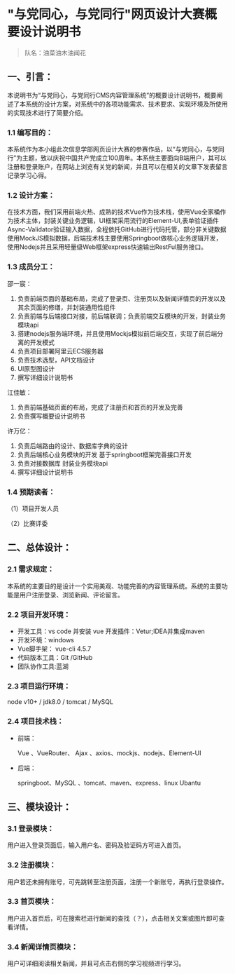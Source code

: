 # "与党同心，与党同行"网页设计大赛概要设计说明书

> 队名：油菜油木油闻花

## 一、引言：

本说明书为“与党同心，与党同行CMS内容管理系统”的概要设计说明书，概要阐述了本系统的设计方案，对系统中的各项功能需求、技术要求、实现环境及所使用的实现技术进行了简要介绍。

### 1.1  编写目的：

本系统作为本小组此次信息学部网页设计大赛的参赛作品，以“与党同心，与党同行”为主题，致以庆祝中国共产党成立100周年。本系统主要面向B端用户，其可以注册和登录账户，在网站上浏览有关党的新闻，并且可以在相关的文章下发表留言记录学习心得。

### 1.2  设计方案：

​	在技术方面，我们采用前端火热、成熟的技术Vue作为技术栈，使用Vue全家桶作为技术主体，封装关键业务逻辑，UI框架采用流行的Element-UI,表单验证插件Async-Validator验证输入数据，全程依托GitHub进行代码托管，部分非关键数据使用MockJS模拟数据，后端技术栈主要使用Springboot做核心业务逻辑开发，使用Nodejs并且采用轻量级Web框架express快速输出RestFul服务接口。

### 1.3  成员分工：

邵一宸：

1. 负责前端页面的基础布局，完成了登录页、注册页以及新闻详情页的开发以及其余页面的修缮，并封装通用性组件
2. 负责前端与后端接口对接，前后端联调；负责前端交互模块的开发，封装业务模块api
3. 搭建nodejs服务端环境，并且使用Mockjs模拟前后端交互，实现了前后端分离的开发模式
4. 负责项目部署阿里云ECS服务器
5. 负责技术选型，API文档设计
6. UI原型图设计
7. 撰写详细设计说明书

江佳敏：

1. 负责前端基础页面的布局，完成了注册页和首页的开发及完善
2. 负责撰写概要设计说明书

许万亿：

1. 负责后端路由的设计、数据库字典的设计
1. 负责后端核心业务模块的开发 基于springboot框架完善接口开发
1. 负责对接数据库 封装业务模块api
1. 撰写详细设计说明书

### 1.4  预期读者：

（1）项目开发人员

（2）比赛评委

## 二、总体设计：

### 2.1  需求规定：

本系统的主要目的是设计一个实用美观、功能完善的内容管理系统。系统的主要功能是用户注册登录、浏览新闻、评论留言。

### 2.2  项目开发环境：

- 开发工具：vs code 并安装 vue 开发插件：Vetur;IDEA并集成maven
- 开发环境：windows 
- Vue脚手架： vue-cli 4.5.7
- 代码版本工具：Git /GitHub
- 团队协作工具:蓝湖

### 2.3  项目运行环境：

node v10+ / jdk8.0 / tomcat / MySQL 

### 2.4  项目技术栈：

- 前端：

   Vue 、VueRouter、 Ajax 、axios、mockjs、nodejs、Element-UI

- 后端：

  springboot、MySQL 、tomcat、maven、express、linux Ubantu

## 三、模块设计：

### 3.1  登录模块：

用户进入登录页面后，输入用户名、密码及验证码方可进入首页。



### 3.2  注册模块：

用户若还未拥有账号，可先跳转至注册页面，注册一个新账号，再执行登录操作。



### 3.3  首页模块：

用户进入首页后，可在搜索栏进行新闻的查找（？），点击相关文案或图片即可查看详情。



### 3.4  新闻详情页模块：

用户可详细阅读相关新闻，并且可点击右侧的学习视频进行学习。



